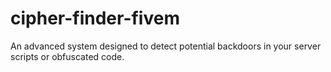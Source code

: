 # cipher-finder-fivem
An advanced system designed to detect potential backdoors in your server scripts or obfuscated code.
